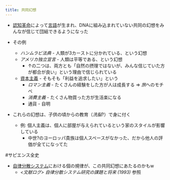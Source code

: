 ```yaml
---
title: 共同幻想
---
```


* [認知革命](%E8%AA%8D%E7%9F%A5%E9%9D%A9%E5%91%BD.md)によって[言語](%E8%A8%80%E8%AA%9E.md)が生まれ、DNAに組み込まれていない共同の幻想をみんなが信じて団結できるようになった

* その例
  
  * *ハンムラビ法典* - 人類が3カーストに分かれている、という幻想
  * *アメリカ独立宣言* - 人類は平等である、という幻想
    * ↑の二つは、両方とも「自然の摂理ではないが、みんな信じていた方が都合が良い」という理由で信じられている
  * [資本主義](%E8%B3%87%E6%9C%AC%E4%B8%BB%E7%BE%A9.md) - そもそも「利益を追求したい」という
    * *ロマン主義* - たくさんの経験をした方が人は成長する => *旅*へのモチベ
    * *消費主義* - たくさん物買った方が生活楽になる
    * 通貨 - 自明
* これらの幻想は、子供の頃からの教育（*洗脳*?）で身に付く
  
  * 例: 個人主義は、個人に部屋が与えられているという家のスタイルが影響している
    * 中世?のヨーロッパ貴族は個人スペースがなかった、だから他人の評価が全てになってた

\#サピエンス全史

* [自律分散システム](%E8%87%AA%E5%BE%8B%E5%88%86%E6%95%A3%E3%82%B7%E3%82%B9%E3%83%86%E3%83%A0.md)における個の規律が、この共同幻想にあたるのかもw
  * *\<文献ログ> 自律分散システム研究の課題と将来 (1993)* 参照
